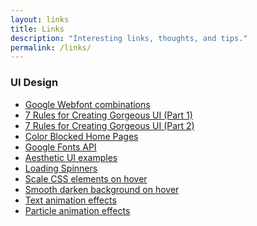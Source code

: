 ```yaml
---
layout: links
title: Links
description: "Interesting links, thoughts, and tips."
permalink: /links/
---
```

### UI Design

<ul>
<li><a href="https://www.monkee-boy.com/blog/2013/10/10-more-awesome-google-webfont-combinations-to-try-today/" target="_blank">Google Webfont combinations</a></li>
<li><a href="https://medium.com/@erikdkennedy/7-rules-for-creating-gorgeous-ui-part-1-559d4e805cda" target="_blank">7 Rules for Creating Gorgeous UI (Part 1)</a></li>
<li><a href="https://medium.com/@erikdkennedy/7-rules-for-creating-gorgeous-ui-part-2-430de537ba96"  target="_blank">7 Rules for Creating Gorgeous UI (Part 2)</a></li>
<li><a href="http://courses.ics.hawaii.edu/ics314s17/morea/ui-frameworks/reading-color-block.html"  target="_blank">Color Blocked Home Pages</a></li>
<li><a href="https://developers.google.com/fonts/docs/getting_started"  target="_blank">Google Fonts API</a></li>
<li><a href="https://dribbble.com/victorerixon"  target="_blank">Aesthetic UI examples</a></li>
<li><a href="https://loading.io/"  target="_blank">Loading Spinners</a></li>
<li><a href="https://css-tricks.com/snippets/css/scale-on-hover-with-webkit-transition/"  target="_blank">Scale CSS elements on hover</a></li>
<li><a href="http://jsfiddle.net/mr_alien/XLEGK/19/"  target="_blank">Smooth darken background on hover</a></li>
<li><a href="http://bashooka.com/coding/cool-jquery-text-animation-effect-plugins/"  target="_blank">Text animation effects</a></li>
<li><a href="http://bashooka.com/coding/particle-effect-animation-tutorials-examples/"  target="_blank">Particle animation effects</a></li>

</ul>